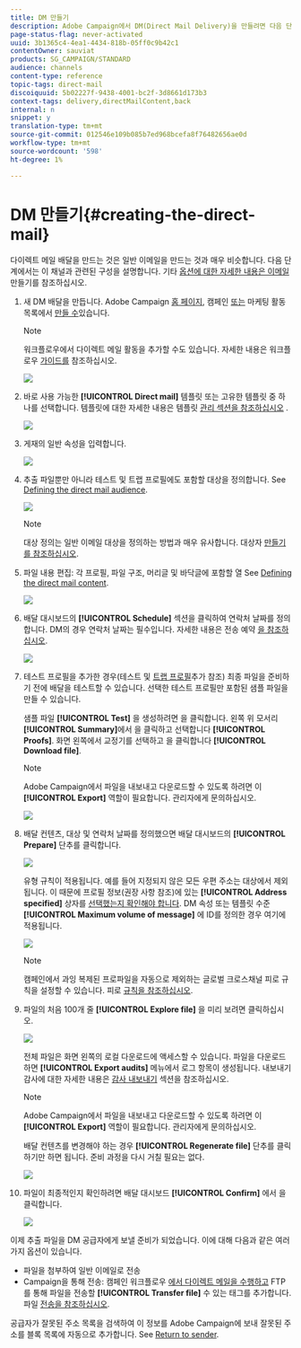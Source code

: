 ```yaml
---
title: DM 만들기
description: Adobe Campaign에서 DM(Direct Mail Delivery)을 만들려면 다음 단계를 수행합니다.
page-status-flag: never-activated
uuid: 3b1365c4-4ea1-4434-818b-05ff0c9b42c1
contentOwner: sauviat
products: SG_CAMPAIGN/STANDARD
audience: channels
content-type: reference
topic-tags: direct-mail
discoiquuid: 5b02227f-9438-4001-bc2f-3d8661d173b3
context-tags: delivery,directMailContent,back
internal: n
snippet: y
translation-type: tm+mt
source-git-commit: 012546e109b085b7ed968bcefa8f76482656ae0d
workflow-type: tm+mt
source-wordcount: '598'
ht-degree: 1%

---
```



# DM 만들기{#creating-the-direct-mail}

다이렉트 메일 배달을 만드는 것은 일반 이메일을 만드는 것과 매우 비슷합니다. 다음 단계에서는 이 채널과 관련된 구성을 설명합니다. 기타 [옵션에 대한 자세한 내용은 이메일](../../channels/using/creating-an-email.md) 만들기를 참조하십시오.

1. 새 DM 배달을 만듭니다. Adobe Campaign [홈 페이지](../../start/using/interface-description.md#home-page), 캠페인 [또는](../../start/using/marketing-activities.md#creating-a-marketing-activity) 마케팅 활동 목록에서 [만들 수](../../start/using/programs-and-campaigns.md#creating-a-campaign)있습니다.

   >[!NOTE]
   >
   >워크플로우에서 다이렉트 메일 활동을 추가할 수도 있습니다. 자세한 내용은 워크플로우 [가이드를](../../automating/using/direct-mail-delivery.md) 참조하십시오.

   ![](assets/direct_mail_1.png)

1. 바로 사용 가능한 **[!UICONTROL Direct mail]** 템플릿 또는 고유한 템플릿 중 하나를 선택합니다. 템플릿에 대한 자세한 내용은 템플릿 [관리 섹션을 참조하십시오](../../start/using/marketing-activity-templates.md) .

   ![](assets/direct_mail_2.png)

1. 게재의 일반 속성을 입력합니다.

   ![](assets/direct_mail_3.png)

1. 추출 파일뿐만 아니라 테스트 및 트랩 프로필에도 포함할 대상을 정의합니다. See [Defining the direct mail audience](../../channels/using/defining-the-direct-mail-audience.md).

   ![](assets/direct_mail_4.png)

   >[!NOTE]
   >
   >대상 정의는 일반 이메일 대상을 정의하는 방법과 매우 유사합니다. 대상자 [만들기를 참조하십시오](../../audiences/using/creating-audiences.md).

1. 파일 내용 편집: 각 프로필, 파일 구조, 머리글 및 바닥글에 포함할 열 See [Defining the direct mail content](../../channels/using/defining-the-direct-mail-content.md).

   ![](assets/direct_mail_5.png)

1. 배달 대시보드의 **[!UICONTROL Schedule]** 섹션을 클릭하여 연락처 날짜를 정의합니다. DM의 경우 연락처 날짜는 필수입니다. 자세한 내용은 전송 예약 [을 참조하십시오](../../sending/using/about-scheduling-messages.md).

   ![](assets/direct_mail_8.png)

1. 테스트 프로필을 추가한 경우(테스트 및 [트랩 프로필](../../channels/using/defining-the-direct-mail-audience.md#adding-test-and-trap-profiles)추가 참조) 최종 파일을 준비하기 전에 배달을 테스트할 수 있습니다. 선택한 테스트 프로필만 포함된 샘플 파일을 만들 수 있습니다.

   샘플 파일 **[!UICONTROL Test]** 을 생성하려면 을 클릭합니다. 왼쪽 위 모서리 **[!UICONTROL Summary]**&#x200B;에서 을 클릭하고 선택합니다 **[!UICONTROL Proofs]**. 화면 왼쪽에서 교정기를 선택하고 을 클릭합니다 **[!UICONTROL Download file]**.

   >[!NOTE]
   >
   >Adobe Campaign에서 파일을 내보내고 다운로드할 수 있도록 하려면 이 **[!UICONTROL Export]** 역할이 필요합니다. 관리자에게 문의하십시오.

   ![](assets/direct_mail_19.png)

1. 배달 컨텐츠, 대상 및 연락처 날짜를 정의했으면 배달 대시보드의 **[!UICONTROL Prepare]** 단추를 클릭합니다.

   ![](assets/direct_mail_16.png)

   유형 규칙이 적용됩니다. 예를 들어 지정되지 않은 모든 우편 주소는 대상에서 제외됩니다. 이 때문에 프로필 정보(권장 사항 참조)에 있는 **[!UICONTROL Address specified]** 상자를 [선택했는지 확인해야 합니다](../../channels/using/about-direct-mail.md#recommendations). DM 속성 또는 템플릿 수준 **[!UICONTROL Maximum volume of message]** 에 ID를 정의한 경우 여기에 적용됩니다.

   ![](assets/direct_mail_25.png)

   >[!NOTE]
   >
   >캠페인에서 과잉 복제된 프로파일을 자동으로 제외하는 글로벌 크로스채널 피로 규칙을 설정할 수 있습니다. 피로 [규칙을 참조하십시오](../../sending/using/fatigue-rules.md).

1. 파일의 처음 100개 줄 **[!UICONTROL Explore file]** 을 미리 보려면 클릭하십시오.

   ![](assets/direct_mail_18.png)

   전체 파일은 화면 왼쪽의 로컬 다운로드에 액세스할 수 있습니다. 파일을 다운로드하면 **[!UICONTROL Export audits]** 메뉴에서 로그 항목이 생성됩니다. 내보내기 감사에 대한 자세한 내용은 [감사 내보내기](../../administration/using/auditing-export-logs.md) 섹션을 참조하십시오.

   >[!NOTE]
   >
   >Adobe Campaign에서 파일을 내보내고 다운로드할 수 있도록 하려면 이 **[!UICONTROL Export]** 역할이 필요합니다. 관리자에게 문의하십시오.

   배달 컨텐츠를 변경해야 하는 경우 **[!UICONTROL Regenerate file]** 단추를 클릭하기만 하면 됩니다. 준비 과정을 다시 거칠 필요는 없다.

   ![](assets/direct_mail_21.png)

1. 파일이 최종적인지 확인하려면 배달 대시보드 **[!UICONTROL Confirm]** 에서 을 클릭합니다.

   ![](assets/direct_mail_20.png)

이제 추출 파일을 DM 공급자에게 보낼 준비가 되었습니다. 이에 대해 다음과 같은 여러 가지 옵션이 있습니다.

* 파일을 첨부하여 일반 이메일로 전송
* Campaign을 통해 전송: 캠페인 워크플로우 [에서 다이렉트 메일을 수행하고](../../automating/using/direct-mail-delivery.md) FTP를 통해 파일을 전송할 **[!UICONTROL Transfer file]** 수 있는 태그를 추가합니다. 파일 [전송을 참조하십시오](../../automating/using/transfer-file.md).

공급자가 잘못된 주소 목록을 검색하여 이 정보를 Adobe Campaign에 보내 잘못된 주소를 블록 목록에 자동으로 추가합니다. See [Return to sender](../../channels/using/return-to-sender.md).
